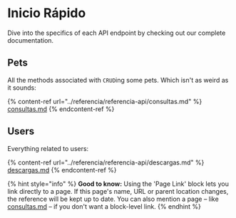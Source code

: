 # Inicio Rápido

Dive into the specifics of each API endpoint by checking out our complete documentation.

## Pets

All the methods associated with `CRUD`ing some pets. Which isn't as weird as it sounds:

{% content-ref url="../referencia/referencia-api/consultas.md" %}
[consultas.md](../referencia/referencia-api/consultas.md)
{% endcontent-ref %}

## Users

Everything related to users:

{% content-ref url="../referencia/referencia-api/descargas.md" %}
[descargas.md](../referencia/referencia-api/descargas.md)
{% endcontent-ref %}

{% hint style="info" %}
**Good to know:** Using the 'Page Link' block lets you link directly to a page. If this page's name, URL or parent location changes, the reference will be kept up to date. You can also mention a page – like [consultas.md](../referencia/referencia-api/consultas.md "mention") – if you don't want a block-level link.
{% endhint %}
